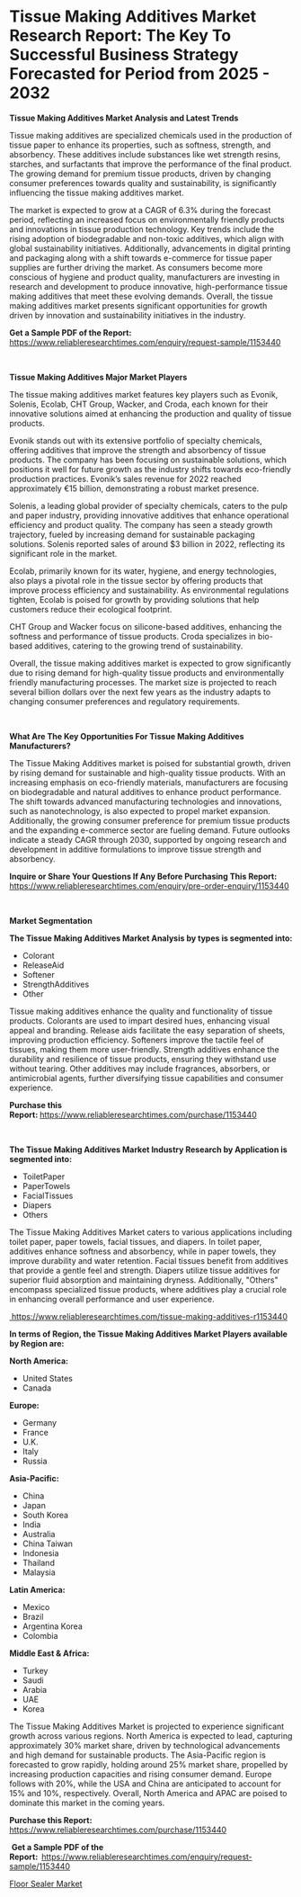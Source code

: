 <p><h1>Tissue Making Additives Market Research Report: The Key To Successful Business Strategy Forecasted for Period from 2025 - 2032</h1></p><p><strong>Tissue Making Additives Market Analysis and Latest Trends</strong></p>
<p><p>Tissue making additives are specialized chemicals used in the production of tissue paper to enhance its properties, such as softness, strength, and absorbency. These additives include substances like wet strength resins, starches, and surfactants that improve the performance of the final product. The growing demand for premium tissue products, driven by changing consumer preferences towards quality and sustainability, is significantly influencing the tissue making additives market.</p><p>The market is expected to grow at a CAGR of 6.3% during the forecast period, reflecting an increased focus on environmentally friendly products and innovations in tissue production technology. Key trends include the rising adoption of biodegradable and non-toxic additives, which align with global sustainability initiatives. Additionally, advancements in digital printing and packaging along with a shift towards e-commerce for tissue paper supplies are further driving the market. As consumers become more conscious of hygiene and product quality, manufacturers are investing in research and development to produce innovative, high-performance tissue making additives that meet these evolving demands. Overall, the tissue making additives market presents significant opportunities for growth driven by innovation and sustainability initiatives in the industry.</p></p>
<p><strong>Get a Sample PDF of the Report:&nbsp;</strong> <a href="https://www.reliableresearchtimes.com/enquiry/request-sample/1153440?utm_campaign=3207&utm_medium=2&utm_source=Github&utm_content=ia&utm_term=31032025&utm_id=tissue-making-additives">https://www.reliableresearchtimes.com/enquiry/request-sample/1153440</a></p>
<p>&nbsp;</p>
<p><strong>Tissue Making Additives Major Market Players</strong></p>
<p><p>The tissue making additives market features key players such as Evonik, Solenis, Ecolab, CHT Group, Wacker, and Croda, each known for their innovative solutions aimed at enhancing the production and quality of tissue products.</p><p>Evonik stands out with its extensive portfolio of specialty chemicals, offering additives that improve the strength and absorbency of tissue products. The company has been focusing on sustainable solutions, which positions it well for future growth as the industry shifts towards eco-friendly production practices. Evonik’s sales revenue for 2022 reached approximately €15 billion, demonstrating a robust market presence.</p><p>Solenis, a leading global provider of specialty chemicals, caters to the pulp and paper industry, providing innovative additives that enhance operational efficiency and product quality. The company has seen a steady growth trajectory, fueled by increasing demand for sustainable packaging solutions. Solenis reported sales of around $3 billion in 2022, reflecting its significant role in the market.</p><p>Ecolab, primarily known for its water, hygiene, and energy technologies, also plays a pivotal role in the tissue sector by offering products that improve process efficiency and sustainability. As environmental regulations tighten, Ecolab is poised for growth by providing solutions that help customers reduce their ecological footprint.</p><p>CHT Group and Wacker focus on silicone-based additives, enhancing the softness and performance of tissue products. Croda specializes in bio-based additives, catering to the growing trend of sustainability.</p><p>Overall, the tissue making additives market is expected to grow significantly due to rising demand for high-quality tissue products and environmentally friendly manufacturing processes. The market size is projected to reach several billion dollars over the next few years as the industry adapts to changing consumer preferences and regulatory requirements.</p></p>
<p>&nbsp;</p>
<p><strong>What Are The Key Opportunities For Tissue Making Additives Manufacturers?</strong></p>
<p><p>The Tissue Making Additives market is poised for substantial growth, driven by rising demand for sustainable and high-quality tissue products. With an increasing emphasis on eco-friendly materials, manufacturers are focusing on biodegradable and natural additives to enhance product performance. The shift towards advanced manufacturing technologies and innovations, such as nanotechnology, is also expected to propel market expansion. Additionally, the growing consumer preference for premium tissue products and the expanding e-commerce sector are fueling demand. Future outlooks indicate a steady CAGR through 2030, supported by ongoing research and development in additive formulations to improve tissue strength and absorbency.</p></p>
<p><strong>Inquire or Share Your Questions If Any Before Purchasing This Report:</strong> <a href="https://www.reliableresearchtimes.com/enquiry/pre-order-enquiry/1153440?utm_campaign=3207&utm_medium=2&utm_source=Github&utm_content=ia&utm_term=31032025&utm_id=tissue-making-additives">https://www.reliableresearchtimes.com/enquiry/pre-order-enquiry/1153440</a></p>
<p>&nbsp;</p>
<p><strong>Market Segmentation</strong></p>
<p><strong>The Tissue Making Additives Market Analysis by types is segmented into:</strong></p>
<p><ul><li>Colorant</li><li>ReleaseAid</li><li>Softener</li><li>StrengthAdditives</li><li>Other</li></ul></p>
<p><p>Tissue making additives enhance the quality and functionality of tissue products. Colorants are used to impart desired hues, enhancing visual appeal and branding. Release aids facilitate the easy separation of sheets, improving production efficiency. Softeners improve the tactile feel of tissues, making them more user-friendly. Strength additives enhance the durability and resilience of tissue products, ensuring they withstand use without tearing. Other additives may include fragrances, absorbers, or antimicrobial agents, further diversifying tissue capabilities and consumer experience.</p></p>
<p><strong>Purchase this Report:&nbsp;</strong><a href="https://www.reliableresearchtimes.com/purchase/1153440?utm_campaign=3207&utm_medium=2&utm_source=Github&utm_content=ia&utm_term=31032025&utm_id=tissue-making-additives">https://www.reliableresearchtimes.com/purchase/1153440</a></p>
<p>&nbsp;</p>
<p><strong>The Tissue Making Additives Market Industry Research by Application is segmented into:</strong></p>
<p><ul><li>ToiletPaper</li><li>PaperTowels</li><li>FacialTissues</li><li>Diapers</li><li>Others</li></ul></p>
<p><p>The Tissue Making Additives Market caters to various applications including toilet paper, paper towels, facial tissues, and diapers. In toilet paper, additives enhance softness and absorbency, while in paper towels, they improve durability and water retention. Facial tissues benefit from additives that provide a gentle feel and strength. Diapers utilize tissue additives for superior fluid absorption and maintaining dryness. Additionally, "Others" encompass specialized tissue products, where additives play a crucial role in enhancing overall performance and user experience.</p></p>
<p><a href="https://www.reliableresearchtimes.com/tissue-making-additives-r1153440?utm_campaign=3207&utm_medium=2&utm_source=Github&utm_content=ia&utm_term=31032025&utm_id=tissue-making-additives">&nbsp;https://www.reliableresearchtimes.com/tissue-making-additives-r1153440</a></p>
<p><strong>In terms of Region, the Tissue Making Additives Market Players available by Region are:</strong></p>
<p>
    <p> <strong> North America: </strong>
        <ul>
            <li>United States</li>
            <li>Canada</li>
        </ul>
        </p> 
    <p> <strong> Europe: </strong>
        <ul>
            <li>Germany</li>
            <li>France</li>
            <li>U.K.</li>
            <li>Italy</li>
            <li>Russia</li>
        </ul>
        </p> 
    <p> <strong> Asia-Pacific: </strong>
        <ul>
            <li>China</li>
            <li>Japan</li>
            <li>South Korea</li>
            <li>India</li>
            <li>Australia</li>
            <li>China Taiwan</li>
            <li>Indonesia</li>
            <li>Thailand</li>
            <li>Malaysia</li>
        </ul>
        </p> 
    <p> <strong> Latin America: </strong>
        <ul>
            <li>Mexico</li>
            <li>Brazil</li>
            <li>Argentina Korea</li>
            <li>Colombia</li>
        </ul>
        </p> 
    <p> <strong> Middle East & Africa: </strong>
        <ul>
            <li>Turkey</li>
            <li>Saudi</li>
            <li>Arabia</li>
            <li>UAE</li>
            <li>Korea</li>
        </ul>
    </p>
    </p>
<p><p>The Tissue Making Additives Market is projected to experience significant growth across various regions. North America is expected to lead, capturing approximately 30% market share, driven by technological advancements and high demand for sustainable products. The Asia-Pacific region is forecasted to grow rapidly, holding around 25% market share, propelled by increasing production capacities and rising consumer demand. Europe follows with 20%, while the USA and China are anticipated to account for 15% and 10%, respectively. Overall, North America and APAC are poised to dominate this market in the coming years.</p></p>
<p><strong>Purchase this Report: </strong><a href="https://www.reliableresearchtimes.com/purchase/1153440?utm_campaign=3207&utm_medium=2&utm_source=Github&utm_content=ia&utm_term=31032025&utm_id=tissue-making-additives">https://www.reliableresearchtimes.com/purchase/1153440</a></p>
<p>&nbsp;<strong>Get a Sample PDF of the Report:&nbsp;&nbsp;</strong><a href="https://www.reliableresearchtimes.com/enquiry/request-sample/1153440?utm_campaign=3207&utm_medium=2&utm_source=Github&utm_content=ia&utm_term=31032025&utm_id=tissue-making-additives">https://www.reliableresearchtimes.com/enquiry/request-sample/1153440</a></p>
<p><strong></strong></p>
<p><p><a href="https://github.com/momossidram/Market-Research-Report-List-1/blob/main/floor-sealer-market.md?utm_campaign=3207&utm_medium=2&utm_source=Github&utm_content=ia&utm_term=31032025&utm_id=tissue-making-additives">Floor Sealer Market</a></p></p>